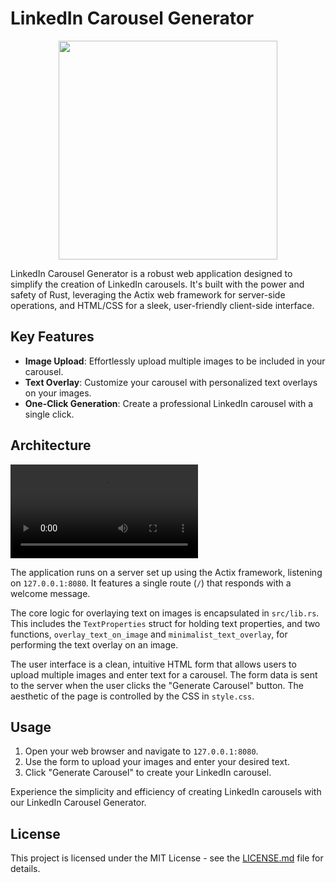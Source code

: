 # LinkedIn Carousel Generator
<p align="center">
 <img src="https://github.com/mdabir1203/JohnCrickettChallenge/assets/66947064/d5bebcb0-4d38-4214-90dc-350a3aa4c441" width="350" height="350">
</p>




LinkedIn Carousel Generator is a robust web application designed to simplify the creation of LinkedIn carousels. It's built with the power and safety of Rust, leveraging the Actix web framework for server-side operations, and HTML/CSS for a sleek, user-friendly client-side interface.

## Key Features

- **Image Upload**: Effortlessly upload multiple images to be included in your carousel.
- **Text Overlay**: Customize your carousel with personalized text overlays on your images.
- **One-Click Generation**: Create a professional LinkedIn carousel with a single click.

## Architecture

<video controls title="Architecture Mindmap">
 <source src="https://github.com/mdabir1203/JohnCrickettChallenge/assets/66947064/bc95be80-6c47-41e6-96e1-7d8f144e48ff" type="video/mp4">
</video>

The application runs on a server set up using the Actix framework, listening on `127.0.0.1:8080`. It features a single route (`/`) that responds with a welcome message.

The core logic for overlaying text on images is encapsulated in `src/lib.rs`. This includes the `TextProperties` struct for holding text properties, and two functions, `overlay_text_on_image` and `minimalist_text_overlay`, for performing the text overlay on an image.

The user interface is a clean, intuitive HTML form that allows users to upload multiple images and enter text for a carousel. The form data is sent to the server when the user clicks the "Generate Carousel" button. The aesthetic of the page is controlled by the CSS in `style.css`.

## Usage

1. Open your web browser and navigate to `127.0.0.1:8080`.
2. Use the form to upload your images and enter your desired text.
3. Click "Generate Carousel" to create your LinkedIn carousel.

Experience the simplicity and efficiency of creating LinkedIn carousels with our LinkedIn Carousel Generator.

## License

This project is licensed under the MIT License - see the [LICENSE.md](LICENSE.md) file for details.
